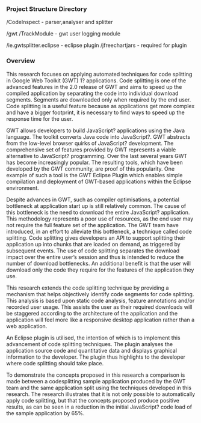 ### Project Structure Directory
/CodeInspect 					- parser,analyser and splitter

/gwt
	/TrackModule 				- gwt user logging module

/ie.gwtsplitter.eclipse 			- eclipse plugin
/jfreechartjars					- required for plugin


### Overview
This research focuses on applying automated techniques for code splitting in Google Web Toolkit (GWT) 1? applications. Code splitting is one of the advanced features in the 2.0 release of GWT and aims to speed up the compiled application by separating the code into individual download segments. Segments are downloaded only when required by the end user. Code splitting is a useful feature because as applications get more complex and have a bigger footprint, it is necessary to find ways to speed up the response time for the user.

GWT allows developers to build JavaScript? applications using the Java language. The toolkit converts Java code into JavaScript?. GWT abstracts from the low-level browser quirks of JavaScript? development. The comprehensive set of features provided by GWT represents a viable alternative to JavaScript? programming. Over the last several years GWT has become increasingly popular. The resulting tools, which have been developed by the GWT community, are proof of this popularity. One example of such a tool is the GWT Eclipse Plugin which enables simple compilation and deployment of GWT-based applications within the Eclipse environment.

Despite advances in GWT, such as compiler optimisations, a potential bottleneck at application start up is still relatively common. The cause of this bottleneck is the need to download the entire JavaScript? application. This methodology represents a poor use of resources, as the end user may not require the full feature set of the application. The GWT team have introduced, in an effort to alleviate this bottleneck, a technique called code splitting. Code splitting gives developers an API to support splitting their application up into chunks that are loaded on demand, as triggered by subsequent events. The use of code splitting separates the download impact over the entire user’s session and thus is intended to reduce the number of download bottlenecks. An additional benefit is that the user will download only the code they require for the features of the application they use.

This research extends the code splitting technique by providing a mechanism that helps objectively identify code segments for code splitting. This analysis is based upon static code analysis, feature annotations and/or recorded user usage. This assists the user as their required downloads will be staggered according to the architecture of the application and the application will feel more like a responsive desktop application rather than a web application.

An Eclipse plugin is utilised, the intention of which is to implement this advancement of code splitting techniques. The plugin analyses the application source code and quantitative data and displays graphical information to the developer. The plugin thus highlights to the developer where code splitting should take place.

To demonstrate the concepts proposed in this research a comparison is made between a codesplitting sample application produced by the GWT team and the same application split using the techniques developed in this research. The research illustrates that it is not only possible to automatically apply code splitting, but that the concepts proposed produce positive results, as can be seen in a reduction in the initial JavaScript? code load of the sample application by 65%.
